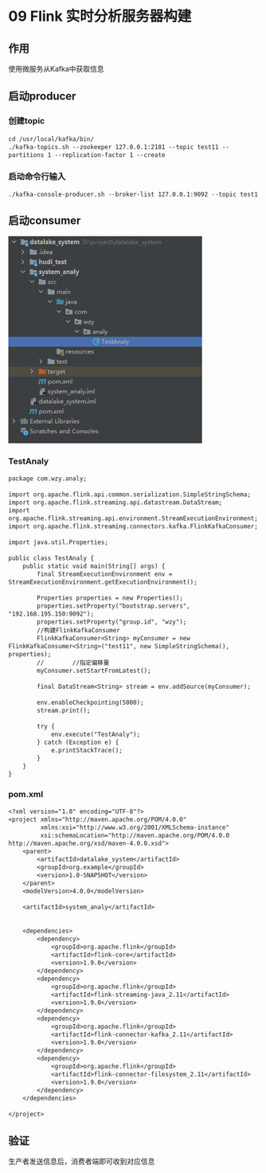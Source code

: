 # 09 Flink 实时分析服务器构建

## 作用

使用微服务从Kafka中获取信息

## 启动producer

### 创建topic

	cd /usr/local/kafka/bin/
 	./kafka-topics.sh --zookeeper 127.0.0.1:2181 --topic test11 --partitions 1 --replication-factor 1 --create

### 启动命令行输入

	./kafka-console-producer.sh --broker-list 127.0.0.1:9092 --topic test1


## 启动consumer


![](Images/3.png)

### TestAnaly

	package com.wzy.analy;
	
	import org.apache.flink.api.common.serialization.SimpleStringSchema;
	import org.apache.flink.streaming.api.datastream.DataStream;
	import org.apache.flink.streaming.api.environment.StreamExecutionEnvironment;
	import org.apache.flink.streaming.connectors.kafka.FlinkKafkaConsumer;
	
	import java.util.Properties;
	
	public class TestAnaly {
	    public static void main(String[] args) {
	        final StreamExecutionEnvironment env = StreamExecutionEnvironment.getExecutionEnvironment();
	
	        Properties properties = new Properties();
	        properties.setProperty("bootstrap.servers", "192.168.195.150:9092");
	        properties.setProperty("group.id", "wzy");
	        //构建FlinkKafkaConsumer
	        FlinkKafkaConsumer<String> myConsumer = new FlinkKafkaConsumer<String>("test11", new SimpleStringSchema(), properties);
	        //        //指定偏移量
	        myConsumer.setStartFromLatest();
	
	        final DataStream<String> stream = env.addSource(myConsumer);
	
	        env.enableCheckpointing(5000);
	        stream.print();
	
	        try {
	            env.execute("TestAnaly");
	        } catch (Exception e) {
	            e.printStackTrace();
	        }
	    }
	}

### pom.xml

	<?xml version="1.0" encoding="UTF-8"?>
	<project xmlns="http://maven.apache.org/POM/4.0.0"
	         xmlns:xsi="http://www.w3.org/2001/XMLSchema-instance"
	         xsi:schemaLocation="http://maven.apache.org/POM/4.0.0 http://maven.apache.org/xsd/maven-4.0.0.xsd">
	    <parent>
	        <artifactId>datalake_system</artifactId>
	        <groupId>org.example</groupId>
	        <version>1.0-SNAPSHOT</version>
	    </parent>
	    <modelVersion>4.0.0</modelVersion>
	
	    <artifactId>system_analy</artifactId>
	
	
	    <dependencies>
	        <dependency>
	            <groupId>org.apache.flink</groupId>
	            <artifactId>flink-core</artifactId>
	            <version>1.9.0</version>
	        </dependency>
	        <dependency>
	            <groupId>org.apache.flink</groupId>
	            <artifactId>flink-streaming-java_2.11</artifactId>
	            <version>1.9.0</version>
	        </dependency>
	        <dependency>
	            <groupId>org.apache.flink</groupId>
	            <artifactId>flink-connector-kafka_2.11</artifactId>
	            <version>1.9.0</version>
	        </dependency>
	        <dependency>
	            <groupId>org.apache.flink</groupId>
	            <artifactId>flink-connector-filesystem_2.11</artifactId>
	            <version>1.9.0</version>
	        </dependency>
	    </dependencies>
	
	</project>


## 验证

生产者发送信息后，消费者端即可收到对应信息